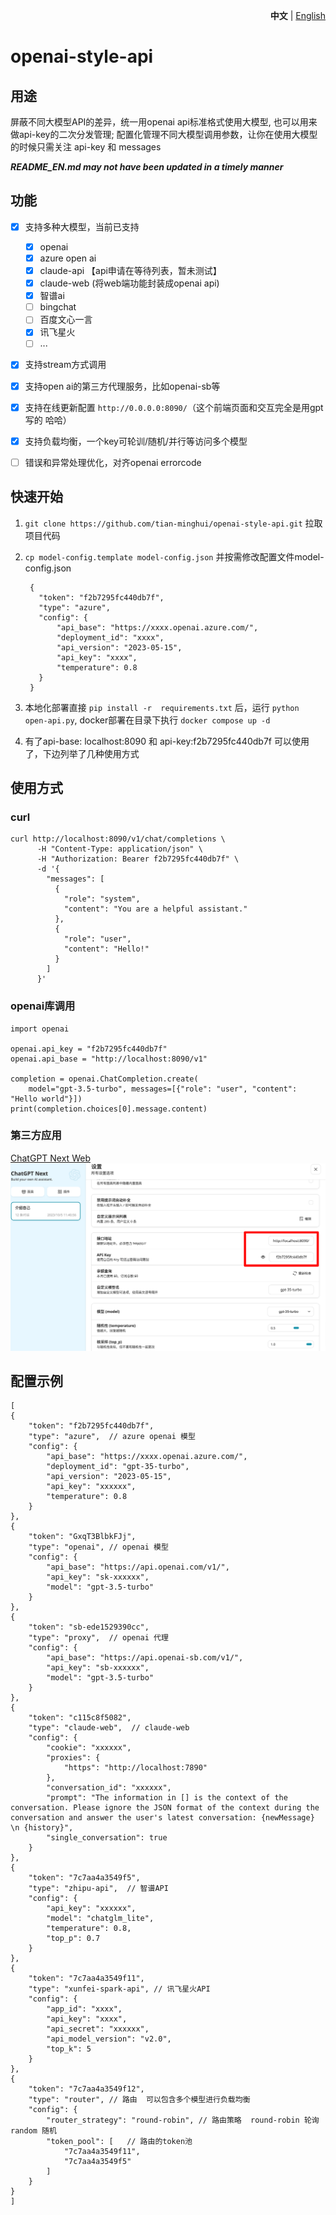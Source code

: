 <p align="right">
   <strong>中文</strong> | <a href="./README_EN.md">English</a>
</p>

# openai-style-api

## 用途
屏蔽不同大模型API的差异，统一用openai api标准格式使用大模型, 也可以用来做api-key的二次分发管理; 配置化管理不同大模型调用参数，让你在使用大模型的时候只需关注 api-key 和 messages

 ***README_EN.md may not have been updated in a timely manner***
## 功能

- [x] 支持多种大模型，当前已支持
  - [x] openai
  - [x] azure open ai
  - [x] claude-api 【api申请在等待列表，暂未测试】
  - [x] claude-web (将web端功能封装成openai api)
  - [x] 智谱ai
  - [ ] bingchat
  - [ ] 百度文心一言
  - [x] 讯飞星火
  - [ ] ...
- [x] 支持stream方式调用
- [x] 支持open ai的第三方代理服务，比如openai-sb等
- [x] 支持在线更新配置 `http://0.0.0.0:8090/`（这个前端页面和交互完全是用gpt写的 哈哈）
- [x] 支持负载均衡，一个key可轮训/随机/并行等访问多个模型
- [ ] 错误和异常处理优化，对齐openai errorcode


## 快速开始

1. `git clone https://github.com/tian-minghui/openai-style-api.git` 拉取项目代码
2. `cp model-config.template model-config.json`  并按需修改配置文件model-config.json
 
        {
          "token": "f2b7295fc440db7f",
          "type": "azure",
          "config": {
              "api_base": "https://xxxx.openai.azure.com/",
              "deployment_id": "xxxx",
              "api_version": "2023-05-15",
              "api_key": "xxxx",
              "temperature": 0.8
          }
        }

4. 本地化部署直接 `pip install -r  requirements.txt` 后，运行 `python open-api.py`,  docker部署在目录下执行 `docker compose up -d`
5. 有了api-base: localhost:8090 和 api-key:f2b7295fc440db7f 可以使用了，下边列举了几种使用方式

## 使用方式

### curl

    curl http://localhost:8090/v1/chat/completions \
          -H "Content-Type: application/json" \
          -H "Authorization: Bearer f2b7295fc440db7f" \
          -d '{
            "messages": [
              {
                "role": "system",
                "content": "You are a helpful assistant."
              },
              {
                "role": "user",
                "content": "Hello!"
              }
            ]
          }'

### openai库调用

    import openai

    openai.api_key = "f2b7295fc440db7f"
    openai.api_base = "http://localhost:8090/v1"

    completion = openai.ChatCompletion.create(
        model="gpt-3.5-turbo", messages=[{"role": "user", "content": "Hello world"}])
    print(completion.choices[0].message.content)

### 第三方应用

[ChatGPT Next Web](https://github.com/Yidadaa/ChatGPT-Next-Web)
![Alt text](img/image.png)

## 配置示例
    [
    {
        "token": "f2b7295fc440db7f",
        "type": "azure",  // azure openai 模型
        "config": {
            "api_base": "https://xxxx.openai.azure.com/",
            "deployment_id": "gpt-35-turbo",
            "api_version": "2023-05-15",
            "api_key": "xxxxxx",
            "temperature": 0.8
        }
    },
    {
        "token": "GxqT3BlbkFJj",
        "type": "openai", // openai 模型
        "config": {
            "api_base": "https://api.openai.com/v1/",
            "api_key": "sk-xxxxxx",
            "model": "gpt-3.5-turbo"
        }
    },
    {
        "token": "sb-ede1529390cc",
        "type": "proxy",  // openai 代理 
        "config": {
            "api_base": "https://api.openai-sb.com/v1/",
            "api_key": "sb-xxxxxx",
            "model": "gpt-3.5-turbo"
        }
    },
    {
        "token": "c115c8f5082",
        "type": "claude-web",  // claude-web 
        "config": {
            "cookie": "xxxxxx",
            "proxies": {
                "https": "http://localhost:7890"
            },
            "conversation_id": "xxxxxx",
            "prompt": "The information in [] is the context of the conversation. Please ignore the JSON format of the context during the conversation and answer the user's latest conversation: {newMessage} \n {history}",
            "single_conversation": true
        }
    },
    {
        "token": "7c7aa4a3549f5",
        "type": "zhipu-api",  // 智谱API
        "config": {
            "api_key": "xxxxxx",
            "model": "chatglm_lite",
            "temperature": 0.8,
            "top_p": 0.7
        }
    },
    {
        "token": "7c7aa4a3549f11",
        "type": "xunfei-spark-api", // 讯飞星火API
        "config": {
            "app_id": "xxxx",
            "api_key": "xxxx",
            "api_secret": "xxxxxx",
            "api_model_version": "v2.0",
            "top_k": 5
        }
    },
    {
        "token": "7c7aa4a3549f12",
        "type": "router", // 路由  可以包含多个模型进行负载均衡
        "config": {
            "router_strategy": "round-robin", // 路由策略  round-robin 轮询   random 随机
            "token_pool": [   // 路由的token池
                "7c7aa4a3549f11",
                "7c7aa4a3549f5"
            ]
        }
    }
    ]